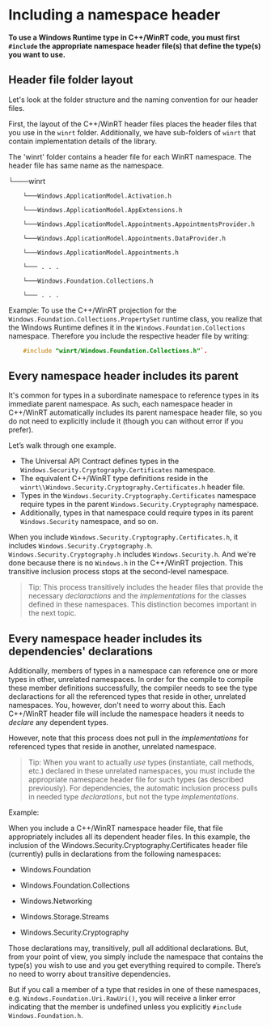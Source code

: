 Including a namespace header
============================

**To use a Windows Runtime type in C++/WinRT code, you must first `#include` the appropriate namespace header file(s) that define the type(s) you want to use.**

Header file folder layout
------------------------------

Let's look at the folder structure and the naming convention for our header files.

First, the layout of the C++/WinRT header files places the header files that you use in the `winrt` folder. Additionally, we have sub-folders of `winrt` that contain implementation details of the library.

The 'winrt' folder contains a header file for each WinRT namespace. The header file has same name as the namespace.

└───winrt

        └───Windows.ApplicationModel.Activation.h

        └───Windows.ApplicationModel.AppExtensions.h

        └───Windows.ApplicationModel.Appointments.AppointmentsProvider.h

        └───Windows.ApplicationModel.Appointments.DataProvider.h

        └───Windows.ApplicationModel.Appointments.h

        └─── . . .

        └───Windows.Foundation.Collections.h

        └─── . . .

Example: To use the C++/WinRT projection for the `Windows.Foundation.Collections.PropertySet` runtime class, you realize that the Windows Runtime defines it in the `Windows.Foundation.Collections` namespace. Therefore you include the respective header file by writing:

```C++
    #include "winrt/Windows.Foundation.Collections.h"`.
```

Every namespace header includes its parent
------------------------------------------

It's common for types in a subordinate namespace to reference types in its immediate parent namespace. As such, each namespace header in C++/WinRT automatically includes its parent namespace header file, so you do not need to explicitly include it (though you can without error if you prefer).

Let’s walk through one example.

* The Universal API Contract defines types in the `Windows.Security.Cryptography.Certificates` namespace.
* The equivalent C++/WinRT type definitions reside in the `winrt\\Windows.Security.Cryptography.Certificates.h` header file.
* Types in the `Windows.Security.Cryptography.Certificates` namespace require types in the parent `Windows.Security.Cryptography` namespace.
* Additionally, types in that namespace could require types in its parent `Windows.Security` namespace, and so on.

When you include `Windows.Security.Cryptography.Certificates.h`, it includes `Windows.Security.Cryptography.h`. `Windows.Security.Cryptography.h` includes `Windows.Security.h`. And we're done because there is no `Windows.h` in the C++/WinRT projection. This transitive inclusion process stops at the second-level namespace.

> Tip: This process transitively includes the header files that provide the necessary *declaractions* and the *implementations* for the classes defined in these namespaces. This distinction becomes important in the next topic.

Every namespace header includes its dependencies' declarations
--------------------------------------------------------------

Additionally, members of types in a namespace can reference one or more types in other, unrelated namespaces. In order for the compile to compile these member definitions successfully, the compiler needs to see the type declaractions for all the referenced types that reside in other, unrelated namespaces. You, however, don't need to worry about this. Each C++/WinRT header file will include the namespace headers it needs to *declare* any dependent types.

However, note that this process does not pull in the *implementations* for referenced types that reside in another, unrelated namespace.

> Tip: When you want to actually *use* types (instantiate, call methods, etc.) declared in these unrelated namespaces, you must include the appropriate namespace header file for such types (as described previously). For dependencies, the automatic inclusion process pulls in needed type *declarations*, but not the type *implementations*.

Example:

When you include a C++/WinRT namespace header file, that file appropriately includes all its dependent header files. In this example, the inclusion of the Windows.Security.Cryptography.Certificates header file (currently) pulls in declarations from the following namespaces:

-   Windows.Foundation

-   Windows.Foundation.Collections

-   Windows.Networking

-   Windows.Storage.Streams

-   Windows.Security.Cryptography

Those declarations may, transitively, pull all additional declarations. But, from your point of view, you simply include the namespace that contains the type(s) you wish to use and you get everything required to compile. There’s no need to worry about transitive dependencies.

But if you call a member of a type that resides in one of these namespaces, e.g. `Windows.Foundation.Uri.RawUri()`, you will receive a linker error indicating that the member is undefined unless you explicitly `#include Windows.Foundation.h`.

